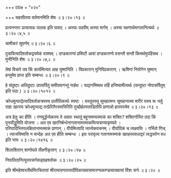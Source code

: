 +++
title = "०२०"

+++
सहसीतया वर्तमानमिति शेषः  ॥  ३।२०।१३  ॥   

  

प्रत्यनन्तरः प्रत्यासन्नः पालक इति यावत् । अस्याः पदवीम् अस्या मार्गम् । अस्या रक्षणार्थमागतानित्यर्थः  ॥  ३।२०।४,५  ॥   

  

चामीकरं सुवर्णम्  ॥  ३।२०।६  ॥   

  

पुत्रावित्यादिश्लोकद्वयमेकं वाक्यम् । दण्डकारण्यं प्रविष्टौ आवां दण्डकारण्ये वसन्तौ सन्तौ किमर्थमुपहिंसथ । मुनीनिति शेषः  ॥  ३।२०।७,८  ॥   

  

तेषां विचारे तव किं कार्यमित्यत आह युष्मानिति । विप्रकारान् मुनिविप्रकारान् । ऋषिणां नियोगेन युष्मान् हन्तुमेव प्राप्त इति सम्बन्धः  ॥  ३।२०।९  ॥   

  

हे संदुष्टाः अतिदुष्टाः उपसर्पितुं समीपमागन्तुं नार्हथ । यद्यागमिष्यथ तर्हि हनिष्यामीत्यर्थः (सन्दुष्टा नोपासर्पितुम् इति पाठः )  ॥  ३।२०।१०१२  ॥   

  

क्रोधमुत्पाद्येत्यादिश्लोकत्रयस्य प्रातीतिकार्थः स्पष्टः । वस्तुतस्तु सुमहात्मनः सुमहानात्मा शरीरं यस्य सः भर्तुः राज्ञः खरस्य क्रोधमुत्पाद्य तत्प्रेरितैरस्माभिरिति तुच्छैर्हतस्ताडितोपि प्राणान्नो हास्यस्येव  ॥  ३।२०।१३  ॥   

  

अत्र हेतुः का हीति । रणमूर्द्धन्येकस्य ते अग्रतः स्थातुं बहूनामप्यस्माकं का शक्तिः? शक्तिर्नास्ति तदा किं पुनर्योद्धुमिति योजना । अत एव खरनिर्बन्धेनागतानामस्माकमित्यत्राप्याकृष्यते । परिघादिभिरुपलक्षितानामस्माकं प्राणान् । वीर्यमित्यादि जात्येकवचनम् । वीर्यादिकं च त्यक्ष्यसि । गर्भितो णिच् । त्याजयिष्यसि न सन्देहः अत एव हीति सम्बन्धः । इतः परावृत्य गतानामस्माकं खरहस्तवधाद्वरं त्वद्धस्तेन वध इति भावः  ॥  ३।२०।१४१६  ॥   

  

शिलाशितान् शाणोपले तीक्ष्णीकृतान्  ॥  ३।२०।१७  ॥   

  

निपातितानित्युत्तरसर्गसङ्ग्रहश्लोकः  ॥  ३।२०।२५  ॥   

  

इति श्रीमहेश्वरतीर्थविरचितायां श्रीरामायणतत्त्वदीपिकाख्यायामारण्यकाण्डव्याख्यायां विंशः सर्गः  ॥  ३।२०  ॥   

  

